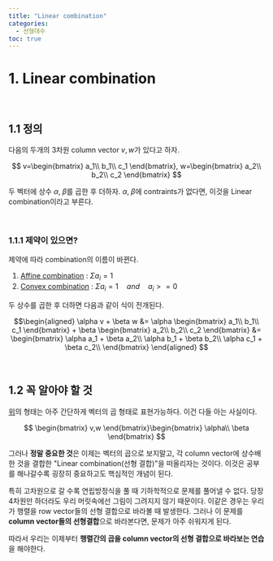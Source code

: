 ```yaml
---
title: "Linear combination"
categories:
  - 선형대수
toc: true
---
```

  
# 1. Linear combination

<br/>

## 1.1 정의

다음의 두개의 3차원 column vector $v,w$가 있다고 하자.

$$
v=\begin{bmatrix}
a_1\\
b_1\\
c_1
\end{bmatrix}, 
w=\begin{bmatrix}
a_2\\
b_2\\
c_2
\end{bmatrix}
$$

두 벡터에 상수 $\alpha,\;\beta$를 곱한 후 더하자. $\alpha,\;\beta$에 contraints가 없다면, 이것을 Linear combination이라고 부른다. 

<br/>

### 1.1.1 제약이 있으면?
제약에 따라 combination의 이름이 바뀐다.
1. [Affine combination](https://en.wikipedia.org/wiki/Affine_combination) : $\Sigma a_i = 1$
2. [Convex combination](https://en.wikipedia.org/wiki/Convex_combination) : $\Sigma a_i = 1\quad and \quad a_i >= 0$ 

두 상수를 곱한 후 더하면 다음과 같이 식이 전개된다.

$$\begin{aligned}
\alpha v + \beta w 
&= \alpha \begin{bmatrix}
a_1\\
b_1\\
c_1
\end{bmatrix} + \beta \begin{bmatrix}
a_2\\
b_2\\
c_2
\end{bmatrix}
&= \begin{bmatrix}
\alpha a_1 + \beta a_2\\
\alpha b_1 + \beta b_2\\
\alpha c_1 + \beta c_2\\
\end{bmatrix}
\end{aligned}
$$

<br/>

## 1.2 꼭 알아야 할 것

[위](#정의)의 형태는 아주 간단하게 벡터의 곱 형태로 표현가능하다. 이건 다들 아는 사실이다.

$$
\begin{bmatrix}
v,w
\end{bmatrix}\begin{bmatrix}
\alpha\\ \beta
\end{bmatrix}
$$

그러나 **정말 중요한 것**은 이제는 벡터의 곱으로 보지말고, 각 column vector에 상수배한 것을 결합한 "Linear combination(선형 결합)"을 떠올리자는 것이다.
이것은 공부를 해나갈수록 굉장히 중요하고도 핵심적인 개념이 된다.

특히 고차원으로 갈 수록 연립방정식을 풀 때 기하학적으로 문제를 풀어낼 수 없다. 당장 4차원만 하더라도 
우리 머릿속에선 그림이 그려지지 않기 때문이다. 이같은 경우는 우리가 행렬을 row vector들의 선형 결합으로 바라볼 때 발생한다. 그러나 이 문제를 **column vector들의 선형결합**으로
바라본다면, 문제가 아주 쉬워지게 된다. 

따라서 우리는 이제부터 **행렬간의 곱을 column vector의 선형 결합으로 바라보는 연습**을 해야한다. 

